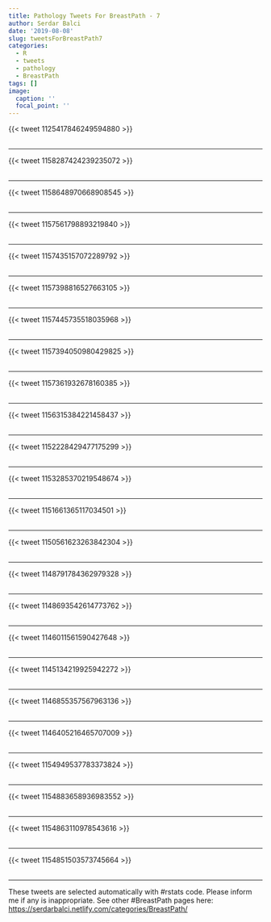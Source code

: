 ```yaml
---
title: Pathology Tweets For BreastPath - 7
author: Serdar Balci
date: '2019-08-08'
slug: tweetsForBreastPath7
categories:
  - R
  - tweets
  - pathology
  - BreastPath
tags: []
image:
  caption: ''
  focal_point: ''
---
```



{{< tweet 1125417846249594880 >}}
<br>
<br>
<hr>
{{< tweet 1158287424239235072 >}}
<br>
<br>
<hr>
{{< tweet 1158648970668908545 >}}
<br>
<br>
<hr>
{{< tweet 1157561798893219840 >}}
<br>
<br>
<hr>
{{< tweet 1157435157072289792 >}}
<br>
<br>
<hr>
{{< tweet 1157398816527663105 >}}
<br>
<br>
<hr>
{{< tweet 1157445735518035968 >}}
<br>
<br>
<hr>
{{< tweet 1157394050980429825 >}}
<br>
<br>
<hr>
{{< tweet 1157361932678160385 >}}
<br>
<br>
<hr>
{{< tweet 1156315384221458437 >}}
<br>
<br>
<hr>
{{< tweet 1152228429477175299 >}}
<br>
<br>
<hr>
{{< tweet 1153285370219548674 >}}
<br>
<br>
<hr>
{{< tweet 1151661365117034501 >}}
<br>
<br>
<hr>
{{< tweet 1150561623263842304 >}}
<br>
<br>
<hr>
{{< tweet 1148791784362979328 >}}
<br>
<br>
<hr>
{{< tweet 1148693542614773762 >}}
<br>
<br>
<hr>
{{< tweet 1146011561590427648 >}}
<br>
<br>
<hr>
{{< tweet 1145134219925942272 >}}
<br>
<br>
<hr>
{{< tweet 1146855357567963136 >}}
<br>
<br>
<hr>
{{< tweet 1146405216465707009 >}}
<br>
<br>
<hr>
{{< tweet 1154949537783373824 >}}
<br>
<br>
<hr>
{{< tweet 1154883658936983552 >}}
<br>
<br>
<hr>
{{< tweet 1154863110978543616 >}}
<br>
<br>
<hr>
{{< tweet 1154851503573745664 >}}
<br>
<br>
<hr>


These tweets are selected automatically with #rstats code. Please inform me if any is inappropriate.
See other #BreastPath pages here: https://serdarbalci.netlify.com/categories/BreastPath/
